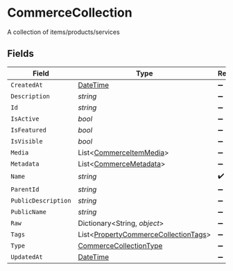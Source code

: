 # CommerceCollection

A collection of items/products/services


## Fields

| Field                                                                                             | Type                                                                                              | Required                                                                                          | Description                                                                                       |
| ------------------------------------------------------------------------------------------------- | ------------------------------------------------------------------------------------------------- | ------------------------------------------------------------------------------------------------- | ------------------------------------------------------------------------------------------------- |
| `CreatedAt`                                                                                       | [DateTime](https://learn.microsoft.com/en-us/dotnet/api/system.datetime?view=net-5.0)             | :heavy_minus_sign:                                                                                | N/A                                                                                               |
| `Description`                                                                                     | *string*                                                                                          | :heavy_minus_sign:                                                                                | N/A                                                                                               |
| `Id`                                                                                              | *string*                                                                                          | :heavy_minus_sign:                                                                                | N/A                                                                                               |
| `IsActive`                                                                                        | *bool*                                                                                            | :heavy_minus_sign:                                                                                | N/A                                                                                               |
| `IsFeatured`                                                                                      | *bool*                                                                                            | :heavy_minus_sign:                                                                                | N/A                                                                                               |
| `IsVisible`                                                                                       | *bool*                                                                                            | :heavy_minus_sign:                                                                                | N/A                                                                                               |
| `Media`                                                                                           | List<[CommerceItemMedia](../../Models/Components/CommerceItemMedia.md)>                           | :heavy_minus_sign:                                                                                | N/A                                                                                               |
| `Metadata`                                                                                        | List<[CommerceMetadata](../../Models/Components/CommerceMetadata.md)>                             | :heavy_minus_sign:                                                                                | N/A                                                                                               |
| `Name`                                                                                            | *string*                                                                                          | :heavy_check_mark:                                                                                | N/A                                                                                               |
| `ParentId`                                                                                        | *string*                                                                                          | :heavy_minus_sign:                                                                                | N/A                                                                                               |
| `PublicDescription`                                                                               | *string*                                                                                          | :heavy_minus_sign:                                                                                | N/A                                                                                               |
| `PublicName`                                                                                      | *string*                                                                                          | :heavy_minus_sign:                                                                                | N/A                                                                                               |
| `Raw`                                                                                             | Dictionary<String, *object*>                                                                      | :heavy_minus_sign:                                                                                | N/A                                                                                               |
| `Tags`                                                                                            | List<[PropertyCommerceCollectionTags](../../Models/Components/PropertyCommerceCollectionTags.md)> | :heavy_minus_sign:                                                                                | N/A                                                                                               |
| `Type`                                                                                            | [CommerceCollectionType](../../Models/Components/CommerceCollectionType.md)                       | :heavy_minus_sign:                                                                                | N/A                                                                                               |
| `UpdatedAt`                                                                                       | [DateTime](https://learn.microsoft.com/en-us/dotnet/api/system.datetime?view=net-5.0)             | :heavy_minus_sign:                                                                                | N/A                                                                                               |